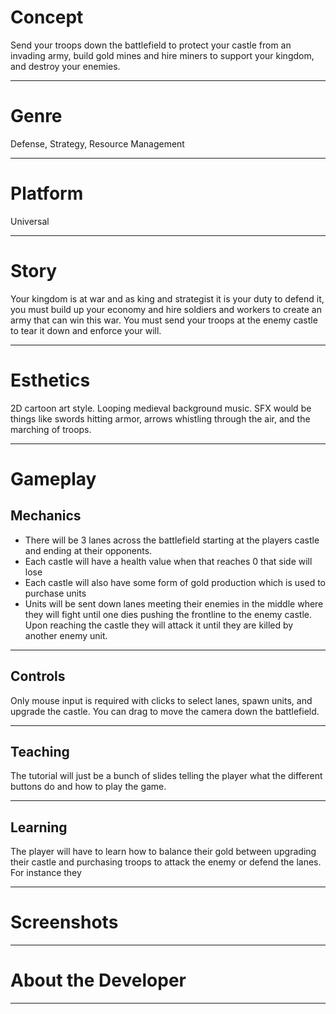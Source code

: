 # Concept
Send your troops down the battlefield to protect your castle from an invading army, build gold mines and hire miners to support your kingdom, and destroy your enemies.
***
# Genre
Defense, Strategy, Resource Management
***
# Platform
Universal
***
# Story
Your kingdom is at war and as king and strategist it is your duty to defend it, you must build up your economy and hire soldiers and workers to create an army that can win this war. You must send your troops at the enemy castle to tear it down and enforce your will.
***
# Esthetics
2D cartoon art style.
Looping medieval background music.
SFX would be things like swords hitting armor, arrows whistling through the air, and the marching of troops.
***
# Gameplay 
##  Mechanics
+ There will be 3 lanes across the battlefield starting at the players castle and ending at their opponents.
+ Each castle will have a health value when that reaches 0 that side will lose
+ Each castle will also have some form of gold production which is used to purchase units
+ Units will be sent down lanes meeting their enemies in the middle where they will fight until one dies pushing the frontline to the enemy castle. Upon reaching the castle they will attack it until they are killed by another enemy unit.
***
##	Controls
Only mouse input is required with clicks to select lanes, spawn units, and upgrade the castle. You can drag to move the camera down the battlefield.
***
##	Teaching
The tutorial will just be a bunch of slides telling the player what the different buttons do and how to play the game.
***
##	Learning
The player will have to learn how to balance their gold between upgrading their castle and purchasing troops to attack the enemy or defend the lanes. For instance they 
***
# Screenshots
***
# About the Developer
***